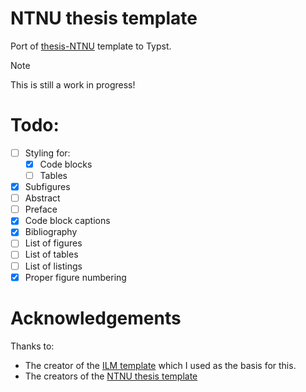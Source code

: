 # NTNU thesis template
Port of [thesis-NTNU](https://github.com/COPCSE-NTNU/thesis-NTNU) template to Typst.

> [!NOTE]  
> This is still a work in progress!

# Todo: 
- [ ] Styling for:
  - [x] Code blocks
  - [ ] Tables
- [x] Subfigures
- [ ] Abstract
- [ ] Preface
- [x] Code block captions
- [x] Bibliography
- [ ] List of figures
- [ ] List of tables
- [ ] List of listings
- [x] Proper figure numbering 

# Acknowledgements
Thanks to: 
- The creator of the [ILM template](https://github.com/talal/ilm/blob/main/lib.typ) which I used as the basis for this. 
- The creators of the [NTNU thesis template](https://github.com/COPCSE-NTNU/thesis-NTNU)
